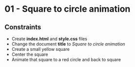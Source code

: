 # 01 - Square to circle animation

## Constraints
* Create **index.html** and **style.css** files
* Change the document **title** to *Square to circle animation*
* Create a small yellow square
* Center the square
* Animate that square to a red circle and back to square
